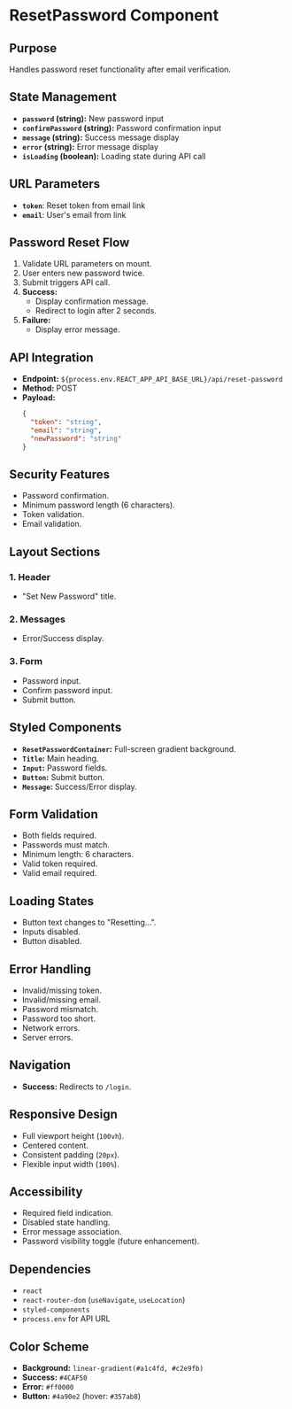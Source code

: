# ResetPassword Component

## Purpose
Handles password reset functionality after email verification.

## State Management
- **`password` (string):** New password input
- **`confirmPassword` (string):** Password confirmation input
- **`message` (string):** Success message display
- **`error` (string):** Error message display
- **`isLoading` (boolean):** Loading state during API call

## URL Parameters
- **`token`**: Reset token from email link
- **`email`**: User's email from link

## Password Reset Flow
1. Validate URL parameters on mount.
2. User enters new password twice.
3. Submit triggers API call.
4. **Success:**
   - Display confirmation message.
   - Redirect to login after 2 seconds.
5. **Failure:**
   - Display error message.

## API Integration
- **Endpoint:** `${process.env.REACT_APP_API_BASE_URL}/api/reset-password`
- **Method:** POST
- **Payload:**
  ```json
  {
    "token": "string",
    "email": "string",
    "newPassword": "string"
  }
  ```

## Security Features
- Password confirmation.
- Minimum password length (6 characters).
- Token validation.
- Email validation.

## Layout Sections
### 1. Header
- "Set New Password" title.

### 2. Messages
- Error/Success display.

### 3. Form
- Password input.
- Confirm password input.
- Submit button.

## Styled Components
- **`ResetPasswordContainer`:** Full-screen gradient background.
- **`Title`:** Main heading.
- **`Input`:** Password fields.
- **`Button`:** Submit button.
- **`Message`:** Success/Error display.

## Form Validation
- Both fields required.
- Passwords must match.
- Minimum length: 6 characters.
- Valid token required.
- Valid email required.

## Loading States
- Button text changes to "Resetting...".
- Inputs disabled.
- Button disabled.

## Error Handling
- Invalid/missing token.
- Invalid/missing email.
- Password mismatch.
- Password too short.
- Network errors.
- Server errors.

## Navigation
- **Success:** Redirects to `/login`.

## Responsive Design
- Full viewport height (`100vh`).
- Centered content.
- Consistent padding (`20px`).
- Flexible input width (`100%`).

## Accessibility
- Required field indication.
- Disabled state handling.
- Error message association.
- Password visibility toggle (future enhancement).

## Dependencies
- `react`
- `react-router-dom` (`useNavigate`, `useLocation`)
- `styled-components`
- `process.env` for API URL

## Color Scheme
- **Background:** `linear-gradient(#a1c4fd, #c2e9fb)`
- **Success:** `#4CAF50`
- **Error:** `#ff0000`
- **Button:** `#4a90e2` (hover: `#357ab8`)
